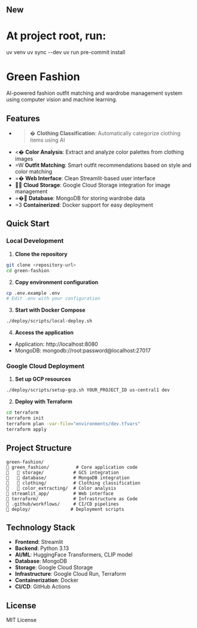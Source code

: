 ## New

# At project root, run:
uv venv
uv sync --dev
uv run pre-commit install

# Green Fashion

AI-powered fashion outfit matching and wardrobe management system using computer vision and machine learning.

## Features

- >� **Clothing Classification**: Automatically categorize clothing items using AI
- <� **Color Analysis**: Extract and analyze color palettes from clothing images
- =W **Outfit Matching**: Smart outfit recommendations based on style and color matching
- =� **Web Interface**: Clean Streamlit-based user interface
-  **Cloud Storage**: Google Cloud Storage integration for image management
- =� **Database**: MongoDB for storing wardrobe data
- =3 **Containerized**: Docker support for easy deployment

## Quick Start

### Local Development

1. **Clone the repository**
```bash
git clone <repository-url>
cd green-fashion
```

2. **Copy environment configuration**
```bash
cp .env.example .env
# Edit .env with your configuration
```

3. **Start with Docker Compose**
```bash
./deploy/scripts/local-deploy.sh
```

4. **Access the application**
- Application: http://localhost:8080
- MongoDB: mongodb://root:password@localhost:27017

### Google Cloud Deployment

1. **Set up GCP resources**
```bash
./deploy/scripts/setup-gcp.sh YOUR_PROJECT_ID us-central1 dev
```

2. **Deploy with Terraform**
```bash
cd terraform
terraform init
terraform plan -var-file="environments/dev.tfvars"
terraform apply
```

## Project Structure

```
green-fashion/
   green_fashion/          # Core application code
      storage/           # GCS integration
      database/          # MongoDB integration
      clothing/          # Clothing classification
      color_extracting/  # Color analysis
   streamlit_app/         # Web interface
   terraform/             # Infrastructure as Code
   .github/workflows/     # CI/CD pipelines
   deploy/               # Deployment scripts
```

## Technology Stack

- **Frontend**: Streamlit
- **Backend**: Python 3.13
- **AI/ML**: HuggingFace Transformers, CLIP model
- **Database**: MongoDB
- **Storage**: Google Cloud Storage
- **Infrastructure**: Google Cloud Run, Terraform
- **Containerization**: Docker
- **CI/CD**: GitHub Actions

## License

MIT License
